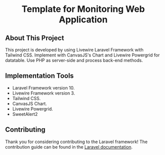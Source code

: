 <h1 align="center">
    Template for Monitoring Web Application
</h1>

## About This Project

This project is developed by using Livewire Laravel Framework with Tailwind CSS.
Implement with CanvasJS's Chart and Livewire Powergrid for datatable.
Use PHP as server-side and process back-end methods.

## Implementation Tools

- Laravel Framework version 10.
- Livewire Framework version 3.
- Tailwind CSS.
- CanvasJS Chart.
- Livewire Powergrid.
- SweetAlert2

## Contributing
Thank you for considering contributing to the Laravel framework! The contribution guide can be found in the [Laravel documentation](https://laravel.com/docs/contributions).
